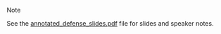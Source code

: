 > [!NOTE]
> See the [annotated_defense_slides.pdf](annotated_defense_slides.pdf) file for slides and speaker notes.
